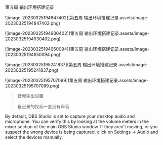 第五周 输出环境搭建记录

![image-20230325194847402](第五周 输出环境搭建记录.assets/image-20230325194847402.png)





![image-20230325194930402](第五周 输出环境搭建记录.assets/image-20230325194930402.png)



![image-20230325194950094](第五周 输出环境搭建记录.assets/image-20230325194950094.png)



![image-20230325195241837](第五周 输出环境搭建记录.assets/image-20230325195241837.png)



![image-20230325195707099](第五周 输出环境搭建记录.assets/image-20230325195707099.png)



> 音频输出设置
>
> 自己录的视频一直没有声音

By default, OBS Studio is set to capture your desktop audio and microphone. You can verify this by looking at the volume meters in the mixer section of the main OBS Studio window. If they aren't moving, or you suspect the wrong device is being captured, click on Settings -> Audio and select the devices manually.

